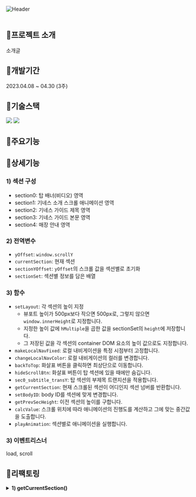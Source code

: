![Header](https://capsule-render.vercel.app/api?type=rect&color=341e11&text=Guinness&desc=바닐라%20자바스크립트로%20구현한%20기네스%20맥주%20소개%20앱&section=header&height=250&fontColor=ffffff&fontSize=60&fontAlignY=45&descAlignY=67&descSize=30)
<br><br>

## 📍프로젝트 소개
소개글

## 📍개발기간
2023.04.08 ~ 04.30 (3주)

## 📍기술스택
<div>
	<img src="https://img.shields.io/badge/JavaScript-F7DF1E?style=for-the-badge&logo=javascript&logoColor=black">
	<img src="https://img.shields.io/badge/CSS-1572B6?style=for-the-badge&logo=css3&logoColor=white">
</div>

## 📍주요기능

## 📍상세기능
### 1) 섹션 구성
- section0: 탑 배너(비디오) 영역
- section1: 기네스 소개 스크롤 애니메이션 영역
- section2: 기네스 가이드 제목 영역
- section3: 기네스 가이드 본문 영역
- section4: 매장 안내 영역

### 2) 전역변수
- `yOffset`: `window.scrollY`
- `currentSection`: 현재 섹션
- `sectionYOffset`: `yOffset`의 스크롤 값을 섹션별로 초기화
- `sectionSet`: 섹션별 정보를 담은 배열

### 3) 함수
- `setLayout`: 각 섹션의 높이 지정
	- 뷰포트 높이가 500px보다 작으면 500px로, 그렇지 않으면 `window.innerHeight`로 지정합니다.
	- 지정한 높이 값에 `hMultiple`을 곱한 값을 sectionSet의 `height`에 저장합니다.
	- 그 저장된 값을 각 섹션의 container DOM 요소의 높이 값으로도 지정합니다.
- `makeLocalNavFixed`: 로컬 내비게이션을 특정 시점부터 고정합니다.
- `changeLocalNavColor`: 로컬 내비게이션의 컬러를 변경합니다.
- `backToTop`: 화살표 버튼을 클릭하면 최상단으로 이동합니다.
- `hideScrollBtn`: 화살표 버튼이 탑 섹션에 있을 때에만 숨깁니다.
- `sec0_subtitle_transY`: 탑 섹션의 부제목 트랜지션을 적용합니다.
- `getCurrentSection`: 현재 스크롤된 섹션이 어디인지 섹션 넘버를 반환합니다.
- `setBodyID`: body ID를 섹션에 맞게 변경합니다.
- `getPrevSecHeight`: 이전 섹션의 높이를 구합니다.
- `calcValue`: 스크롤 위치에 따라 애니메이션의 진행도를 계산하고 그에 맞는 중간값을 도출합니다.
- `playAnimation`: 섹션별로 애니메이션을 실행합니다.

### 3) 이벤트리스너
load, scroll

## 📍리팩토링
<details>
	<p><summary><strong>1) getCurrentSection()</strong></summary></p>

<p>1-1) BEFORE</p>
	
  ```javascript
  const getCurrentSectionOriginal = function() {
      let segment = [
          sectionSet[0].height,
          sectionSet[0].height + sectionSet[1].height,
          sectionSet[0].height + sectionSet[1].height + sectionSet[2].height,
          sectionSet[0].height + sectionSet[1].height + sectionSet[2].height + sectionSet[3].height,
          sectionSet[0].height + sectionSet[1].height + sectionSet[2].height + sectionSet[3].height + sectionSet[4].height
      ];

      let section = 0;

      if (yOffset <= segment[0]) {
          section = 0;
      } else if ((yOffset > segment[0]) && (yOffset <= segment[1])) {
          section = 1;
      } else if ((yOffset > segment[1]) && (yOffset <= segment[2])) {
          section = 2;
      } else if ((yOffset > segment[2]) && (yOffset <= segment[3])) {
          section = 3;
      } else if ((yOffset > segment[3]) && (yOffset <= segment[4])) {
          section = 4;
      } else {
          console.error("[ERROR] getCurrentSection()");
      }
      return section;
  };
```

<p>1-2) AFTER</p>

  ```javascript
  const getCurrentSection = function() {
    const segment = [];
    let accumulatedHeight = 0;

    // 각 섹션의 높이를 누적하여 segment 배열에 추가
    for (let i = 0; i < sectionSet.length; i++) {
      accumulatedHeight += sectionSet[i].height;
      segment.push(accumulatedHeight);
    }

    // 현재 yOffset이 어느 섹션에 해당하는지 판별
    for (let i = 0; i < segment.length; i++) {
      if (yOffset <= segment[i]) {
        return i;
      }
    }

    // 발생할 일이 없지만~
    console.error("[ERROR] getCurrentSection()");
    return -1; // 유효하지 않은 값 반환
  }
```
</details>
